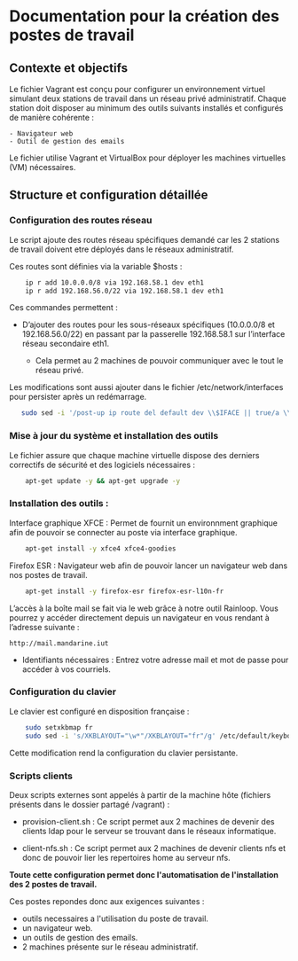 # Documentation pour la création des postes de travail 


## Contexte et objectifs

Le fichier Vagrant est conçu pour configurer un environnement virtuel simulant deux stations de travail dans un réseau privé administratif. Chaque station doit disposer au minimum des outils suivants installés et configurés de manière cohérente :

    - Navigateur web
    - Outil de gestion des emails

Le fichier utilise Vagrant et VirtualBox pour déployer les machines virtuelles (VM) nécessaires.

## Structure et configuration détaillée

### Configuration des routes réseau

Le script ajoute des routes réseau spécifiques demandé car les 2 stations de travail doivent etre déployés dans le réseaux administratif. 

Ces routes sont définies via la variable $hosts :

```bash
    ip r add 10.0.0.0/8 via 192.168.58.1 dev eth1
    ip r add 192.168.56.0/22 via 192.168.58.1 dev eth1
```
Ces commandes permettent :

- D’ajouter des routes pour les sous-réseaux spécifiques (10.0.0.0/8 et 192.168.56.0/22) en passant par la passerelle 192.168.58.1 sur l’interface réseau secondaire eth1.

    - Cela permet au 2 machines de pouvoir communiquer avec le tout le réseau privé.

Les modifications sont aussi ajouter dans le fichier /etc/network/interfaces pour persister après un redémarrage.

```bash
   sudo sed -i '/post-up ip route del default dev \\$IFACE || true/a \\    up ip route add 10.0.0.0/8 via 192.168.58.1 dev eth1\\n    up ip route add 192.168.56.0/22 via 192.168.58.1 dev eth1' /etc/network/interfaces
```

### Mise à jour du système et installation des outils

Le fichier assure que chaque machine virtuelle dispose des derniers correctifs de sécurité et des logiciels nécessaires :
    
```bash
    apt-get update -y && apt-get upgrade -y
```

### Installation des outils :
        
Interface graphique XFCE : Permet de fournit un environnment graphique afin de pouvoir se connecter au poste via interface graphique.

```bash
    apt-get install -y xfce4 xfce4-goodies
```

Firefox ESR : Navigateur web afin de pouvoir lancer un navigateur web dans nos postes de travail.

```bash
    apt-get install -y firefox-esr firefox-esr-l10n-fr
```

L’accès à la boîte mail se fait via le web grâce à notre outil Rainloop. Vous pourrez y accéder directement depuis un navigateur en vous rendant à l’adresse suivante :

```
http://mail.mandarine.iut
```
- Identifiants nécessaires : Entrez votre adresse mail et mot de passe pour accéder à vos courriels.

### Configuration du clavier

Le clavier est configuré en disposition française :

```bash
    sudo setxkbmap fr
    sudo sed -i 's/XKBLAYOUT="\w*"/XKBLAYOUT="fr"/g' /etc/default/keyboard
```
Cette modification rend la configuration du clavier persistante.

### Scripts clients

Deux scripts externes sont appelés à partir de la machine hôte (fichiers présents dans le dossier partagé /vagrant) :

- provision-client.sh : Ce script permet aux 2 machines de devenir des clients ldap pour le serveur se trouvant dans le 
    réseaux informatique.

- client-nfs.sh : Ce script permet aux 2 machines de devenir clients nfs et donc de pouvoir lier les repertoires home au serveur nfs.

**Toute cette configuration permet donc l'automatisation de l'installation des 2 postes de travail.**

Ces postes repondes donc aux exigences suivantes : 

- outils necessaires a l'utilisation du poste de travail.
- un navigateur web.
- un outils de gestion des emails.
- 2 machines présente sur le réseau administratif. 
